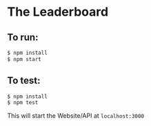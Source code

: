 # The Leaderboard

## To run:
```bash
$ npm install
$ npm start
```

## To test:
```bash
$ npm install
$ npm test
```
This will start the Website/API at `localhost:3000`
